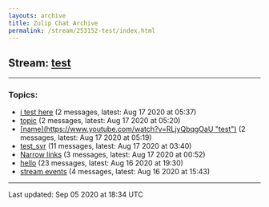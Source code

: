 ```yaml
---
layouts: archive
title: Zulip Chat Archive
permalink: /stream/253152-test/index.html
---
```


## Stream: [test](http://vishnuks.com/zulip-archive-action-test-2/stream/253152-test/index.html)
---

### Topics:

* [i test here](topic/i.20test.20here.html) (2 messages, latest: Aug 17 2020 at 05:37)
* [topic](topic/topic.html) (2 messages, latest: Aug 17 2020 at 05:20)
* [\[name\](https://www.youtube.com/watch?v=RLjyQbqgOaU "test")](topic/.5Bname.5D(https.3A.2F.2Fwww.2Eyoutube.2Ecom.2Fwatch.3Fv.3DRLjyQbqgOaU.20.22test.22).html) (2 messages, latest: Aug 17 2020 at 05:19)
* [test_svr](topic/test_svr.html) (11 messages, latest: Aug 17 2020 at 03:40)
* [Narrow links](topic/Narrow.20links.html) (3 messages, latest: Aug 17 2020 at 00:52)
* [hello](topic/hello.html) (23 messages, latest: Aug 16 2020 at 19:30)
* [stream events](topic/stream.20events.html) (4 messages, latest: Aug 16 2020 at 15:43)

<hr><p>Last updated: Sep 05 2020 at 18:34 UTC</p>